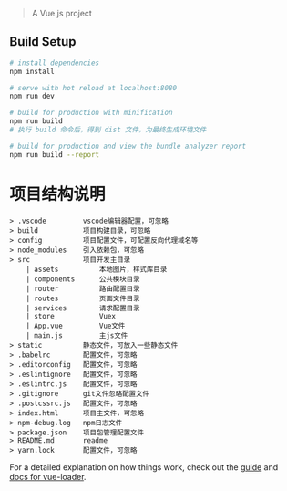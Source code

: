 
> A Vue.js project

## Build Setup

``` bash
# install dependencies
npm install

# serve with hot reload at localhost:8080
npm run dev

# build for production with minification
npm run build
# 执行 build 命令后，得到 dist 文件，为最终生成环境文件

# build for production and view the bundle analyzer report
npm run build --report
```

# 项目结构说明
    > .vscode         vscode编辑器配置，可忽略
    > build           项目构建目录，可忽略
    > config          项目配置文件，可配置反向代理域名等
    > node_modules    引入依赖包，可忽略
    > src             项目开发主目录
        | assets          本地图片，样式库目录
        | components      公共模块目录
        | router          路由配置目录
        | routes          页面文件目录
        | services        请求配置目录
        | store           Vuex
        | App.vue         Vue文件
        | main.js         主js文件
    > static          静态文件，可放入一些静态文件
    > .babelrc        配置文件，可忽略
    > .editorconfig   配置文件，可忽略
    > .eslintignore   配置文件，可忽略
    > .eslintrc.js    配置文件，可忽略
    > .gitignore      git文件忽略配置文件
    > .postcssrc.js   配置文件，可忽略
    > index.html      项目主文件，可忽略
    > npm-debug.log   npm日志文件
    > package.json    项目包管理配置文件
    > README.md       readme
    > yarn.lock       配置文件，可忽略

For a detailed explanation on how things work, check out the [guide](http://vuejs-templates.github.io/webpack/) and [docs for vue-loader](http://vuejs.github.io/vue-loader).
